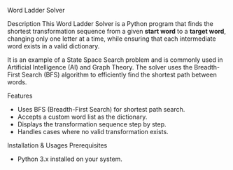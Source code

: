 Word Ladder Solver

Description
This Word Ladder Solver is a Python program that finds the shortest transformation sequence from a given **start word** to a **target word**, changing only one letter at a time, while ensuring that each intermediate word exists in a valid dictionary.  

It is an example of a State Space Search problem and is commonly used in Artificial Intelligence (AI) and Graph Theory. The solver uses the Breadth-First Search (BFS) algorithm to efficiently find the shortest path between words.

Features
- Uses BFS (Breadth-First Search) for shortest path search.
- Accepts a custom word list as the dictionary.
- Displays the transformation sequence step by step.
- Handles cases where no valid transformation exists.

Installation & Usages
Prerequisites
- Python 3.x installed on your system.
